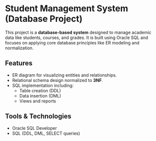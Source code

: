 #  Student Management System (Database Project)

This project is a **database-based system** designed to manage academic data like students, courses, and grades. It is built using Oracle SQL and focuses on applying core database principles like ER modeling and normalization.

##  Features
- ER diagram for visualizing entities and relationships.
- Relational schema design normalized to **3NF**.
- SQL implementation including:
  - Table creation (DDL)
  - Data insertion (DML)
  - Views and reports

##  Tools & Technologies
- Oracle SQL Developer
- SQL (DDL, DML, SELECT queries)
